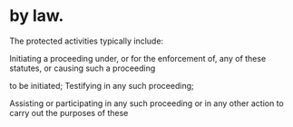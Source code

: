 # by law.

The protected activities typically include:

Initiating a proceeding under, or for the enforcement of, any of these statutes, or causing such a proceeding

to be initiated; Testifying in any such proceeding;

Assisting or participating in any such proceeding or in any other action to carry out the purposes of these